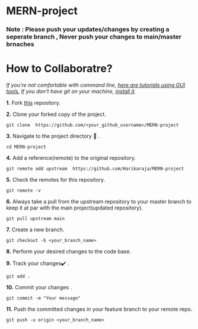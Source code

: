 # MERN-project

### Note : Please push your updates/changes by creating a seperate branch , Never push your changes to main/master brnaches


# How to **Collaboratre**?

_If you're not comfortable with command line, [here are tutorials using GUI tools.](https://medium.com/@pawanpiumal1/basics-of-git-gui-71366702fc26)_
_If you don't have git on your machine, [install it](https://help.github.com/articles/set-up-git/)._

**1.**  Fork [this]((https://github.com/Harikaraja/MERN-project)) repository.

**2.**  Clone your forked copy of the project.

```
git clone  https://github.com/<your_github_username>/MERN-project
```

**3.** Navigate to the project directory :file_folder: .

```
cd MERN-project
```

**4.** Add a reference(remote) to the original repository.

```
git remote add upstream  https://github.com/Harikaraja/MERN-project
```

**5.** Check the remotes for this repository.
```
git remote -v
```

**6.** Always take a pull from the upstream repository to your master branch to keep it at par with the main project(updated repository).

```
git pull upstream main
```

**7.** Create a new branch.

```
git checkout -b <your_branch_name>
```

**8.** Perform your desired changes to the code base.


**9.** Track your changes:heavy_check_mark: .

```
git add .
```

**10.** Commit your changes .

```
git commit -m "Your message"
```

**11.** Push the committed changes in your feature branch to your remote repo.
```
git push -u origin <your_branch_name>

